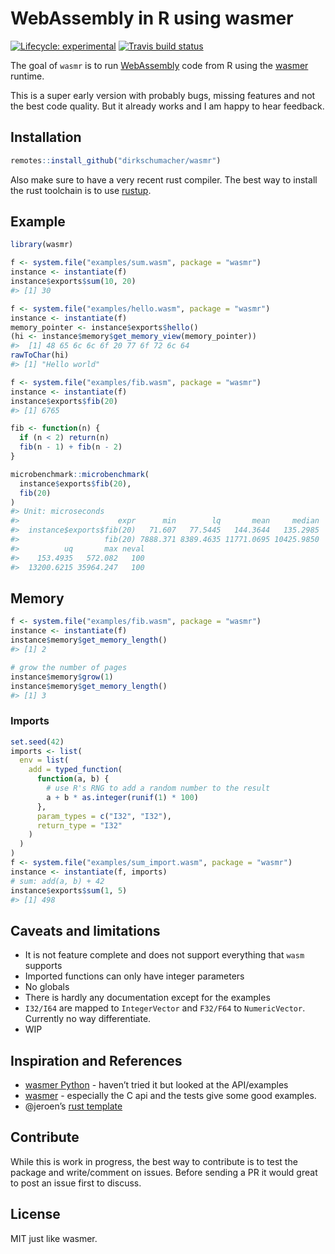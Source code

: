 
<!-- README.md is generated from README.Rmd. Please edit that file -->

# WebAssembly in R using wasmer

<!-- badges: start -->

[![Lifecycle:
experimental](https://img.shields.io/badge/lifecycle-experimental-orange.svg)](https://www.tidyverse.org/lifecycle/#experimental)
[![Travis build
status](https://travis-ci.org/dirkschumacher/wasmrrr.svg?branch=master)](https://travis-ci.org/dirkschumacher/wasmrrr)
<!-- badges: end -->

The goal of `wasmr` is to run
[WebAssembly](https://developer.mozilla.org/en-US/docs/WebAssembly/Concepts)
code from R using the [wasmer](https://wasmer.io/) runtime.

This is a super early version with probably bugs, missing features and
not the best code quality. But it already works and I am happy to hear
feedback.

## Installation

``` r
remotes::install_github("dirkschumacher/wasmr")
```

Also make sure to have a very recent rust compiler. The best way to
install the rust toolchain is to use [rustup](https://rustup.rs/).

## Example

``` r
library(wasmr)
```

``` r
f <- system.file("examples/sum.wasm", package = "wasmr")
instance <- instantiate(f)
instance$exports$sum(10, 20)
#> [1] 30
```

``` r
f <- system.file("examples/hello.wasm", package = "wasmr")
instance <- instantiate(f)
memory_pointer <- instance$exports$hello()
(hi <- instance$memory$get_memory_view(memory_pointer))
#>  [1] 48 65 6c 6c 6f 20 77 6f 72 6c 64
rawToChar(hi)
#> [1] "Hello world"
```

``` r
f <- system.file("examples/fib.wasm", package = "wasmr")
instance <- instantiate(f)
instance$exports$fib(20)
#> [1] 6765

fib <- function(n) {
  if (n < 2) return(n)
  fib(n - 1) + fib(n - 2)
}

microbenchmark::microbenchmark(
  instance$exports$fib(20),
  fib(20)
)
#> Unit: microseconds
#>                      expr      min        lq       mean     median
#>  instance$exports$fib(20)   71.607   77.5445   144.3644   135.2985
#>                   fib(20) 7888.371 8389.4635 11771.0695 10425.9850
#>          uq       max neval
#>    153.4935   572.082   100
#>  13200.6215 35964.247   100
```

## Memory

``` r
f <- system.file("examples/fib.wasm", package = "wasmr")
instance <- instantiate(f)
instance$memory$get_memory_length()
#> [1] 2

# grow the number of pages
instance$memory$grow(1)
instance$memory$get_memory_length()
#> [1] 3
```

### Imports

``` r
set.seed(42)
imports <- list(
  env = list(
    add = typed_function(
      function(a, b) {
        # use R's RNG to add a random number to the result
        a + b * as.integer(runif(1) * 100)
      },
      param_types = c("I32", "I32"),
      return_type = "I32"
    )
  )
)
f <- system.file("examples/sum_import.wasm", package = "wasmr")
instance <- instantiate(f, imports)
# sum: add(a, b) + 42
instance$exports$sum(1, 5)
#> [1] 498
```

## Caveats and limitations

  - It is not feature complete and does not support everything that
    `wasm` supports
  - Imported functions can only have integer parameters
  - No globals
  - There is hardly any documentation except for the examples
  - `I32/I64` are mapped to `IntegerVector` and `F32/F64` to
    `NumericVector`. Currently no way differentiate.
  - WIP

## Inspiration and References

  - [wasmer Python](https://github.com/wasmerio/python-ext-wasm) -
    haven’t tried it but looked at the API/examples
  - [wasmer](https://github.com/wasmerio/wasmer) - especially the C api
    and the tests give some good examples.
  - @jeroen’s [rust template](https://github.com/r-rust/hellorust)

## Contribute

While this is work in progress, the best way to contribute is to test
the package and write/comment on issues. Before sending a PR it would
great to post an issue first to discuss.

## License

MIT just like wasmer.
